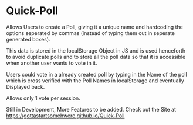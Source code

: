 # Quick-Poll
Allows Users to create a Poll, giving it a unique name and hardcoding the options seperated by commas (instead of typing them out in seperate generated boxes). 

This data is stored in the localStorage Object in JS and is used henceforth to avoid duplicate polls and to store all the poll data so that it is accessible when another user wants to vote in it.

Users could vote in a already created poll by typing in the Name of the poll which is cross verified with the Poll Names in localStorage and eventually Displayed back.

Allows only 1 vote per session.

Still in Development, More Features to be added.
Check out the Site at 
https://gottastartsomehwere.github.io/Quick-Poll
